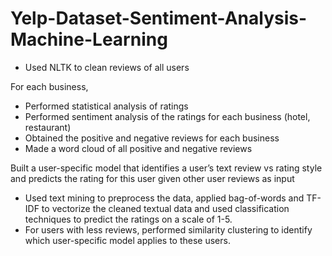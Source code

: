 # Yelp-Dataset-Sentiment-Analysis-Machine-Learning

- Used NLTK to clean reviews of all users

For each business, 
- Performed statistical analysis of ratings
- Performed sentiment analysis of the ratings for each business (hotel, restaurant)
- Obtained the positive and negative reviews for each business
- Made a word cloud of all positive and negative reviews

Built a user-specific model that identifies a user’s text review vs rating style and predicts the rating for this user
given other user reviews as input

- Used text mining to preprocess the data, applied bag-of-words and TF-IDF to vectorize the cleaned textual data and
used classification techniques to predict the ratings on a scale of 1-5.
- For users with less reviews, performed similarity clustering to identify which user-specific model applies to these users.
